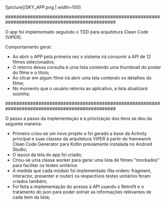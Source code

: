 ![picture](SKY_APP.png | width=100)

################################################################################################
 
 O app foi implementado seguindo o TDD para arquitetura Clean Code (VIPER).
 
 Comportamento geral:
  - Ao abrir o APP pela primeira vez o sistema irá consumir a API de 12 filmes selecionados;
  - O retorno dessa consulta é uma lista contendo uma thumbnail do poster do filme e o título;
  - Ao clicar em algum filme irá abrir uma tela contendo os detalhes do filme;
  - No momento que o usuário retorna ao aplicativo, a lista atualizará sozinha;
  
################################################################################################
 
 O passo a passo da implementação e a priorização dos itens se deu da seguinte maneira:
 - Primeiro criou-se um novo projeto e foi gerado a base da Activity principal e suas classes da arquitetura VIPER à partir do framework Clean Code Generator para Kotlin previamente instalada no Android Studio;
 - O layout da tela do app foi criado;
 - Criou-se uma classe worker para gerar uma lista de filmes "mockados" para facilitar os testes unitários
 - A medida que cada módulo foi implementado (Na ordem: fragment, interactor, presenter e router) os respectivos testes unitários foram criados também;
 - Foi feita a implementação do acesso à API usando o Retrofit e o tratamento do json para poder extrair as informações relevantes de cada item da lista;
